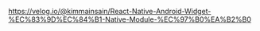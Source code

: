 https://velog.io/@kimmainsain/React-Native-Android-Widget-%EC%83%9D%EC%84%B1-Native-Module-%EC%97%B0%EA%B2%B0
